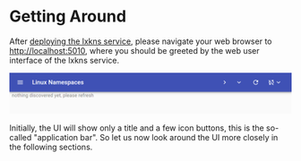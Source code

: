 # Getting Around

After [deploying the lxkns service](getting-started), please navigate your web
browser to [http://localhost:5010](http://localhost:5010), where you should be
greeted by the web user interface of the lxkns service.

![lxkns initial UI view](_images/initial.png)

Initially, the UI will show only a title and a few icon buttons, this is the
so-called "application bar". So let us now look around the UI more closely in
the following sections.
